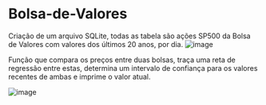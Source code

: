 # Bolsa-de-Valores

Criação de um arquivo SQLite, todas as tabela são ações SP500 da Bolsa de Valores com valores dos últimos 20 anos, por dia.
![image](https://user-images.githubusercontent.com/114888480/196009723-01185c02-0356-4ef1-b962-0808af85e565.png)

Função que compara os preços entre duas bolsas, traça uma reta de regressão entre estas, determina um intervalo de confiança para os valores recentes de ambas e imprime o valor atual.

![image](https://user-images.githubusercontent.com/114888480/196009762-cbe6ca01-b585-4a58-831e-535bd387f524.png)
